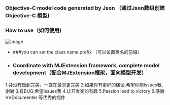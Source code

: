 ### Objective-C model code generated by Json （通过Json数组创建Objective-C 模型)

### How to use（如何使用)


![image](http://github.com/boyXiong/XWJsonToCode/raw/master/ScreenShot.gif)


+ ###you can set the class name prefix （可以设置类名的前缀)


+ ### Coordinate with MJExtension framework, complete model development（配合MJExtension框架，面向模型开发）

1.并没有做到完美，一直在最求更完美
2.如果你有更好的建议,希望你能Issues我,谢谢
3.有BUG,希望Issues我
4.让开发变的有趣
5.Passion lead to victory
6.感谢 VVDocumenter 等优秀的插件
